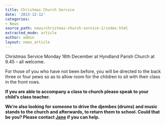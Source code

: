 ```yaml
---
title: Christmas Church Service
date: '2013-12-12'
categories:
- News
source_path: news/christmas-church-service-2/index.html
extracted_mode: article
author: admin
layout: news_article
---
```

Christmas Service Monday 16th December at Hyndland Parish Church at 9.45 – all welcome.

For those of you who have not been before, you will be directed to the back three or four pews so as to allow room for the children to sit with their class in the front rows.

**If you are able to accompany a class to church please speak to your child’s class teacher.**

**We’re also looking for someone to drive the djembes (drums) and music stands to the church and afterwards, to return them to school. Could that be you? Please contact [Jane](mailto:janegrove@btinternet.com) if you can help.**
